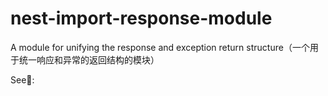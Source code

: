 # nest-import-response-module

A module for unifying the response and exception return structure（一个用于统一响应和异常的返回结构的模块）

See👀: []()
